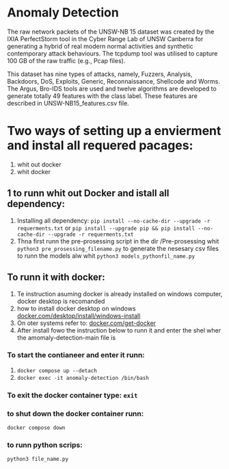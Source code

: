 <h1> Anomaly Detection </h1>
<p> The raw network packets of the UNSW-NB 15 dataset was created by the IXIA PerfectStorm tool in the Cyber Range Lab of UNSW Canberra for generating a hybrid of real modern normal activities and synthetic contemporary attack behaviours. The tcpdump tool was utilised to capture 100 GB of the raw traffic (e.g., Pcap files). </p> 

<p> This dataset has nine types of attacks, namely, Fuzzers, Analysis, Backdoors, DoS, Exploits, Generic, Reconnaissance, Shellcode and Worms. The Argus, Bro-IDS tools are used and twelve algorithms are developed to generate totally 49 features with the class label. These features are described in UNSW-NB15_features.csv file.</p>


# Two ways of setting up a envierment and instal all requered pacages:
1. whit out docker
2. whit docker

## 1 to runn whit out Docker and istall all dependency:
1. Installing all dependency:  `pip install --no-cache-dir --upgrade -r requerments.txt` or `pip install --upgrade pip && pip install --no-cache-dir --upgrade -r requerments.txt`
2. Thna first runn the pre-prosessing script in the dir /Pre-prosessing whit `python3 pre_prosessing_filename.py`
to generate the nesesary csv files to runn the models alw whit `python3 models_pythonfil_name.py`

## To runn it with docker:
1. Te instruction asuming docker is already installed on windows computer, docker desktop is recomanded
2. how to install docker desktop on windows [docker.com/desktop/install/windows-install](https://docs.docker.com/desktop/install/windows-install/)
3. On oter systems refer to: [docker.com/get-docker](https://docs.docker.com/get-docker/)
4. After install fowo the instruction below to runn it and enter the shel wher the amomaly-detection-main file is
### To start the contianeer and enter it runn:
1. `docker compose up --detach`
2. `docker exec -it anomaly-detection /bin/bash`
### To exit the docker container type: `exit`
### to shut down the docker container runn: 
`docker compose down`

### to runn python scrips: 
`python3 file_name.py`
